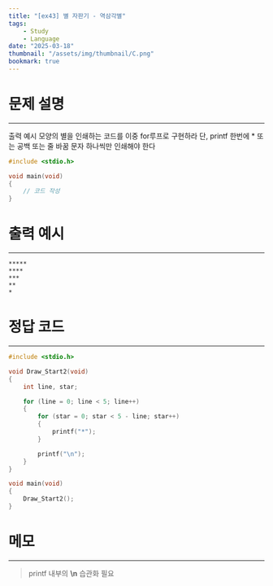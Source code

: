 ```yaml
---
title: "[ex43] 별 자판기 - 역삼각별"
tags:
    - Study
    - Language
date: "2025-03-18"
thumbnail: "/assets/img/thumbnail/C.png"
bookmark: true
---
```

# 문제 설명
---
출력 예시 모양의 별을 인쇄하는 코드를 이중 for루프로 구현하라
단, printf 한번에 * 또는 공백 또는 줄 바꿈 문자 하나씩만 인쇄해야 한다

```c
#include <stdio.h>

void main(void)
{
	// 코드 작성
}
```

# 출력 예시
---

```
*****
****
***
**
*
```

# 정답 코드
---

```c
#include <stdio.h>

void Draw_Start2(void)
{
	int line, star;

	for (line = 0; line < 5; line++)
	{
		for (star = 0; star < 5 - line; star++)
		{
			printf("*");
		}

		printf("\n");
	}
}

void main(void)
{
	Draw_Start2();
}
```

# 메모
---
> printf 내부의 **\n** 습관화 필요